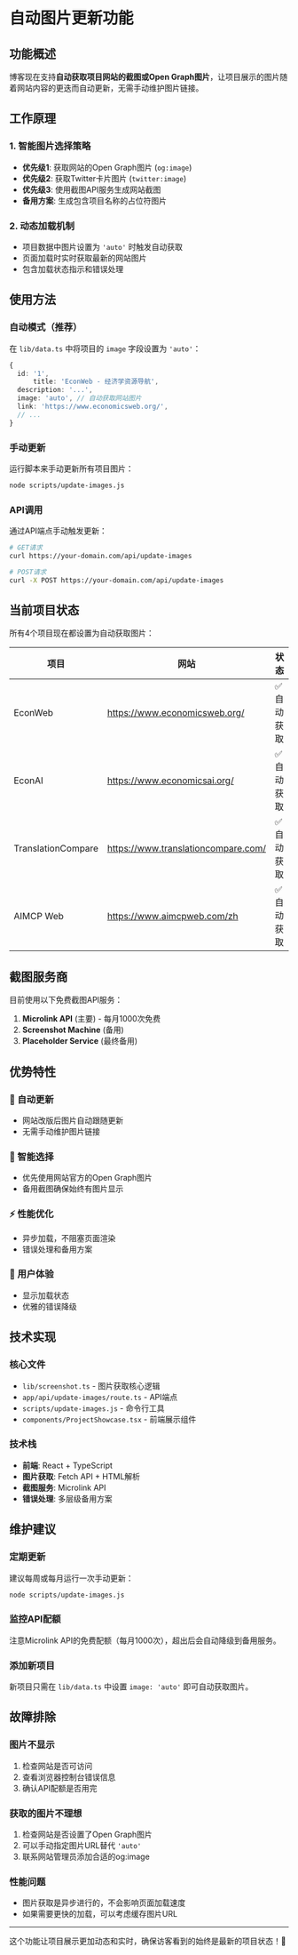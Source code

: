 # 自动图片更新功能

## 功能概述

博客现在支持**自动获取项目网站的截图或Open Graph图片**，让项目展示的图片随着网站内容的更迭而自动更新，无需手动维护图片链接。

## 工作原理

### 1. 智能图片选择策略
- **优先级1**: 获取网站的Open Graph图片 (`og:image`)
- **优先级2**: 获取Twitter卡片图片 (`twitter:image`)  
- **优先级3**: 使用截图API服务生成网站截图
- **备用方案**: 生成包含项目名称的占位符图片

### 2. 动态加载机制
- 项目数据中图片设置为 `'auto'` 时触发自动获取
- 页面加载时实时获取最新的网站图片
- 包含加载状态指示和错误处理

## 使用方法

### 自动模式（推荐）
在 `lib/data.ts` 中将项目的 `image` 字段设置为 `'auto'`：

```typescript
{
  id: '1',
      title: 'EconWeb - 经济学资源导航',
  description: '...',
  image: 'auto', // 自动获取网站图片
  link: 'https://www.economicsweb.org/',
  // ...
}
```

### 手动更新
运行脚本来手动更新所有项目图片：

```bash
node scripts/update-images.js
```

### API调用
通过API端点手动触发更新：

```bash
# GET请求
curl https://your-domain.com/api/update-images

# POST请求
curl -X POST https://your-domain.com/api/update-images
```

## 当前项目状态

所有4个项目现在都设置为自动获取图片：

| 项目 | 网站 | 状态 |
|------|------|------|
| EconWeb | https://www.economicsweb.org/ | ✅ 自动获取 |
| EconAI | https://www.economicsai.org/ | ✅ 自动获取 |
| TranslationCompare | https://www.translationcompare.com/ | ✅ 自动获取 |
| AIMCP Web | https://www.aimcpweb.com/zh | ✅ 自动获取 |

## 截图服务商

目前使用以下免费截图API服务：

1. **Microlink API** (主要) - 每月1000次免费
2. **Screenshot Machine** (备用)
3. **Placeholder Service** (最终备用)

## 优势特性

### 🔄 自动更新
- 网站改版后图片自动跟随更新
- 无需手动维护图片链接

### 🎯 智能选择
- 优先使用网站官方的Open Graph图片
- 备用截图确保始终有图片显示

### ⚡ 性能优化
- 异步加载，不阻塞页面渲染
- 错误处理和备用方案

### 🎨 用户体验
- 显示加载状态
- 优雅的错误降级

## 技术实现

### 核心文件
- `lib/screenshot.ts` - 图片获取核心逻辑
- `app/api/update-images/route.ts` - API端点
- `scripts/update-images.js` - 命令行工具
- `components/ProjectShowcase.tsx` - 前端展示组件

### 技术栈
- **前端**: React + TypeScript
- **图片获取**: Fetch API + HTML解析
- **截图服务**: Microlink API
- **错误处理**: 多层级备用方案

## 维护建议

### 定期更新
建议每周或每月运行一次手动更新：
```bash
node scripts/update-images.js
```

### 监控API配额
注意Microlink API的免费配额（每月1000次），超出后会自动降级到备用服务。

### 添加新项目
新项目只需在 `lib/data.ts` 中设置 `image: 'auto'` 即可自动获取图片。

## 故障排除

### 图片不显示
1. 检查网站是否可访问
2. 查看浏览器控制台错误信息
3. 确认API配额是否用完

### 获取的图片不理想
1. 检查网站是否设置了Open Graph图片
2. 可以手动指定图片URL替代 `'auto'`
3. 联系网站管理员添加合适的og:image

### 性能问题
- 图片获取是异步进行的，不会影响页面加载速度
- 如果需要更快的加载，可以考虑缓存图片URL

---

这个功能让项目展示更加动态和实时，确保访客看到的始终是最新的项目状态！🚀 